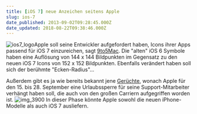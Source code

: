 ```yaml
---
title: [iOS 7] neue Anzeichen seitens Apple
slug: ios-7
date_published: 2013-09-02T09:28:45.000Z
date_updated: 2018-08-22T09:38:46.000Z
---
```


![ios7_logo](//picdump.thafaker.de/2013/06/ios7_logo-100x100.jpg)Apple soll seine Entwickler aufgefordert haben, Icons ihrer Apps passend für iOS 7 einzureichen, sagt [9to5Mac](http://9to5mac.com/2013/08/30/apple-inadvertently-asking-developers-for-ios-7-optimized-app-icons/). Die "alten" iOS 6 Symbole haben eine Auflösung von 144 x 144 Bildpunkten im Gegensatz zu den neuen iOS 7 Icons von 152 x 152 Bildpunkten. Ebenfalls verändert haben soll sich der berühmte "Ecken-Radius"… 

Außerdem gibt es ja wie bereits bekannt jene [Gerüchte](__GHOST_URL__/keynote-apple-verhaengt-urlaubssperre-fuer-applecare-mitarbeiter/), wonach Apple für den 15. bis 28. September eine Urlaubssperre für seine Support-Mitarbeiter verhängt haben soll, die auch von den großen Carriern aufgegriffen worden ist.
![img_3900](//picdump.thafaker.de/2013/09/img_3900-580x168.png)
In dieser Phase könnte Apple sowohl die neuen iPhone-Modelle als auch iOS 7 ausliefern.

